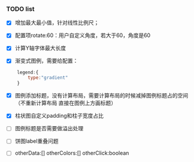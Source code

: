 ### TODO list
- [x] 增加最大最小值，针对线性比例尺；

- [x] 配置项rotate:60：用户自定义角度，若大于60，角度是60

- [x] 计算Y轴字体最大长度

- [x] 渐变式图例，需要给配置：
```javascript
	legend:{
		type:"gradient"
	}
```
- [x]  图例添加标题，没有计算布局，需要计算布局的时候减掉图例标题占的空间 （不重新计算布局 直接在图例上方画标题）     

- [x] 柱状图自定义padding和柱子宽度占比

- [ ] 图例标题是否需要做溢出处理

- [ ] 饼图label重叠问题

- [ ] otherData:[] otherColors:[] otherClick:boolean